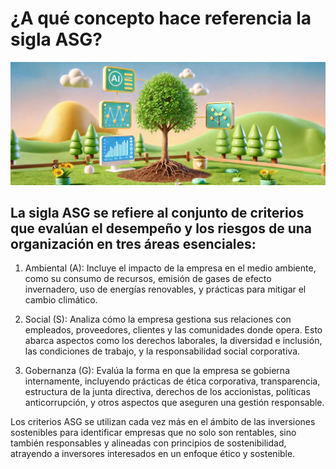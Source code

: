 # ¿A qué concepto hace referencia la sigla ASG?

![asg](img/img13.jpg)

## La sigla ASG se refiere al conjunto de criterios que evalúan el desempeño y los riesgos de una organización en tres áreas esenciales:

  1. Ambiental (A): Incluye el impacto de la empresa en el medio ambiente, como su consumo de recursos, emisión de gases de efecto invernadero, uso de energías renovables, y prácticas para mitigar el cambio climático.

  2. Social (S): Analiza cómo la empresa gestiona sus relaciones con empleados, proveedores, clientes y las comunidades donde opera. Esto abarca aspectos como los derechos laborales, la diversidad e inclusión, las condiciones de trabajo, y la responsabilidad social corporativa.

  3. Gobernanza (G): Evalúa la forma en que la empresa se gobierna internamente, incluyendo prácticas de ética corporativa, transparencia, estructura de la junta directiva, derechos de los accionistas, políticas anticorrupción, y otros aspectos que aseguren una gestión responsable.

Los criterios ASG se utilizan cada vez más en el ámbito de las inversiones sostenibles para identificar empresas que no solo son rentables, sino también responsables y alineadas con principios de sostenibilidad, atrayendo a inversores interesados en un enfoque ético y sostenible.
